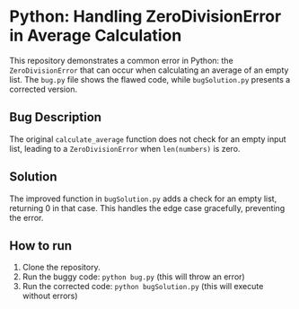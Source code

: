 # Python: Handling ZeroDivisionError in Average Calculation

This repository demonstrates a common error in Python: the `ZeroDivisionError` that can occur when calculating an average of an empty list.  The `bug.py` file shows the flawed code, while `bugSolution.py` presents a corrected version.

## Bug Description

The original `calculate_average` function does not check for an empty input list, leading to a `ZeroDivisionError` when `len(numbers)` is zero. 

## Solution

The improved function in `bugSolution.py` adds a check for an empty list, returning 0 in that case. This handles the edge case gracefully, preventing the error.

## How to run

1. Clone the repository.
2. Run the buggy code: `python bug.py` (this will throw an error)
3. Run the corrected code: `python bugSolution.py` (this will execute without errors)